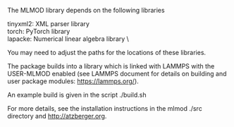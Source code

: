 The MLMOD library depends on the following libraries

tinyxml2: XML parser library \
torch: PyTorch library \
lapacke: Numerical linear algebra library \

You may need to adjust the paths for the locations of these libraries. 

The package builds into a library which is linked with LAMMPS with the USER-MLMOD enabled 
(see LAMMPS document for details on building and user package modules:
https://lammps.org/). 

An example build is given in the script
./build.sh

For more details, see the installation instructions in the mlmod ./src directory
and http://atzberger.org.
